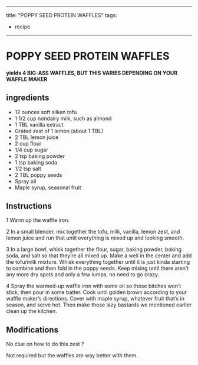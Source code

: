 
---
title: "POPPY SEED PROTEIN WAFFLES"
tags:
  - recipe
---
# POPPY SEED PROTEIN WAFFLES



#### yields  4 BIG-ASS WAFFLES, BUT THIS VARIES DEPENDING ON YOUR WAFFLE MAKER


## ingredients
* 12 ounces soft silken tofu 
* 1 1/2 cup nondairy milk, such as almond 
* 1 TBL vanilla extract 
* Grated zest of 1 lemon (about 1 TBL) 
* 2 TBL lemon juice 
* 2 cup flour 
* 1/4 cup sugar 
* 2 tsp baking powder 
* 1 tsp baking soda 
* 1/2 tsp salt 
* 2 TBL poppy seeds 
* Spray oil 
* Maple syrup, seasonal fruit 



## Instructions
1 Warm up the waffle iron.

2 In a small blender, mix together the tofu, milk, vanilla, lemon zest, and lemon juice and run that    until everything is mixed up and looking smooth.

3 In a large bowl, whisk together the flour, sugar, baking powder, baking soda, and salt so that they’re all mixed up. Make a well in the center and add the tofu/milk mixture. Whisk everything together until it is just kinda starting to combine and then fold in the poppy seeds. Keep mixing until there aren’t any more dry spots and only a few lumps, no need to go crazy.

4 Spray the warmed-up waffle iron with some oil so those bitches won’t stick, then pour in some batter. Cook until golden brown according to your waffle maker’s directions. Cover with maple syrup, whatever fruit that’s in season, and serve hot. Then make those lazy bastards we mentioned earlier clean up the kitchen.



## Modifications
No clue on how to do this zest   ?

 Not required but the waffles are way better with them.




